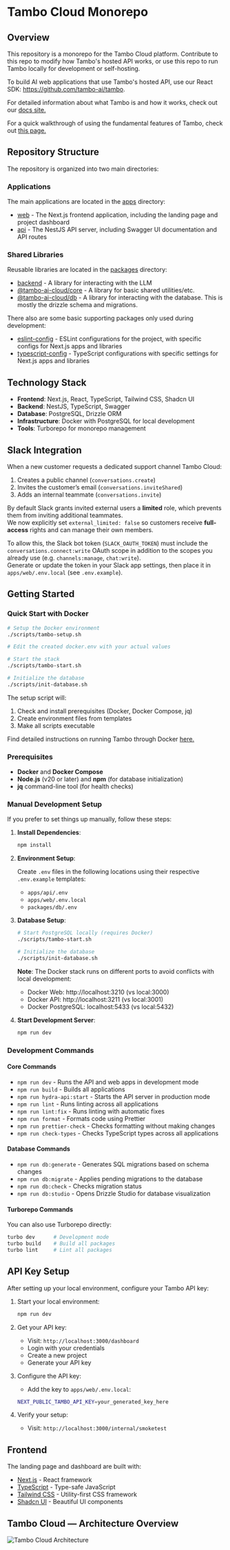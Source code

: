 # Tambo Cloud Monorepo

## Overview

This repository is a monorepo for the Tambo Cloud platform. Contribute to this repo to modify how Tambo's hosted API works, or use this repo to run Tambo locally for development or self-hosting.

To build AI web applications that use Tambo's hosted API, use our React SDK: https://github.com/tambo-ai/tambo.

For detailed information about what Tambo is and how it works, check out our [docs site.](https://docs.tambo.co)

For a quick walkthrough of using the fundamental features of Tambo, check out [this page.](https://docs.tambo.co/getting-started/quickstart)

## Repository Structure

The repository is organized into two main directories:

### Applications

The main applications are located in the [apps](./apps) directory:

- [web](./apps/web) - The Next.js frontend application, including the landing page and project dashboard
- [api](./apps/api) - The NestJS API server, including Swagger UI documentation and API routes

### Shared Libraries

Reusable libraries are located in the [packages](./packages) directory:

- [backend](./packages/backend) - A library for interacting with the LLM
- [@tambo-ai-cloud/core](./packages/core) - A library for basic shared utilities/etc.
- [@tambo-ai-cloud/db](./packages/db) - A library for interacting with the database. This is mostly the drizzle schema and migrations.

There also are some basic supporting packages only used during development:

- [eslint-config](./packages/eslint-config) - ESLint configurations for the project, with specific configs for Next.js apps and libraries
- [typescript-config](./packages/typescript-config) - TypeScript configurations with specific settings for Next.js apps and libraries

## Technology Stack

- **Frontend**: Next.js, React, TypeScript, Tailwind CSS, Shadcn UI
- **Backend**: NestJS, TypeScript, Swagger
- **Database**: PostgreSQL, Drizzle ORM
- **Infrastructure**: Docker with PostgreSQL for local development
- **Tools**: Turborepo for monorepo management

## Slack Integration

When a new customer requests a dedicated support channel Tambo Cloud:

1. Creates a public channel (`conversations.create`)
2. Invites the customer’s email (`conversations.inviteShared`)
3. Adds an internal teammate (`conversations.invite`)

By default Slack grants invited external users a **limited** role, which prevents
them from inviting additional teammates.  
We now explicitly set `external_limited: false` so customers receive **full-access**
rights and can manage their own members.

To allow this, the Slack bot token (`SLACK_OAUTH_TOKEN`) must include the
`conversations.connect:write` OAuth scope in addition to the scopes you already
use (e.g. `channels:manage`, `chat:write`).  
Generate or update the token in your Slack app settings, then place it in
`apps/web/.env.local` (see `.env.example`).

## Getting Started

### Quick Start with Docker

```bash
# Setup the Docker environment
./scripts/tambo-setup.sh

# Edit the created docker.env with your actual values

# Start the stack
./scripts/tambo-start.sh

# Initialize the database
./scripts/init-database.sh
```

The setup script will:

1. Check and install prerequisites (Docker, Docker Compose, jq)
2. Create environment files from templates
3. Make all scripts executable

Find detailed instructions on running Tambo through Docker [here.](./DOCKER_README.md)

### Prerequisites

- **Docker** and **Docker Compose**
- **Node.js** (v20 or later) and **npm** (for database initialization)
- **jq** command-line tool (for health checks)

### Manual Development Setup

If you prefer to set things up manually, follow these steps:

1. **Install Dependencies**:

   ```bash
   npm install
   ```

2. **Environment Setup**:

   Create `.env` files in the following locations using their respective `.env.example` templates:
   - `apps/api/.env`
   - `apps/web/.env.local`
   - `packages/db/.env`

3. **Database Setup**:

   ```bash
   # Start PostgreSQL locally (requires Docker)
   ./scripts/tambo-start.sh

   # Initialize the database
   ./scripts/init-database.sh
   ```

   **Note**: The Docker stack runs on different ports to avoid conflicts with local development:
   - Docker Web: http://localhost:3210 (vs local:3000)
   - Docker API: http://localhost:3211 (vs local:3001)
   - Docker PostgreSQL: localhost:5433 (vs local:5432)

4. **Start Development Server**:
   ```bash
   npm run dev
   ```

### Development Commands

#### Core Commands

- `npm run dev` - Runs the API and web apps in development mode
- `npm run build` - Builds all applications
- `npm run hydra-api:start` - Starts the API server in production mode
- `npm run lint` - Runs linting across all applications
- `npm run lint:fix` - Runs linting with automatic fixes
- `npm run format` - Formats code using Prettier
- `npm run prettier-check` - Checks formatting without making changes
- `npm run check-types` - Checks TypeScript types across all applications

#### Database Commands

- `npm run db:generate` - Generates SQL migrations based on schema changes
- `npm run db:migrate` - Applies pending migrations to the database
- `npm run db:check` - Checks migration status
- `npm run db:studio` - Opens Drizzle Studio for database visualization

#### Turborepo Commands

You can also use Turborepo directly:

```bash
turbo dev      # Development mode
turbo build    # Build all packages
turbo lint     # Lint all packages
```

## API Key Setup

After setting up your local environment, configure your Tambo API key:

1. Start your local environment:

   ```bash
   npm run dev
   ```

2. Get your API key:
   - Visit: `http://localhost:3000/dashboard`
   - Login with your credentials
   - Create a new project
   - Generate your API key

3. Configure the API key:
   - Add the key to `apps/web/.env.local`:

   ```bash
   NEXT_PUBLIC_TAMBO_API_KEY=your_generated_key_here
   ```

4. Verify your setup:
   - Visit: `http://localhost:3000/internal/smoketest`

## Frontend

The landing page and dashboard are built with:

- [Next.js](https://nextjs.org/) - React framework
- [TypeScript](https://www.typescriptlang.org/) - Type-safe JavaScript
- [Tailwind CSS](https://tailwindcss.com/) - Utility-first CSS framework
- [Shadcn UI](https://ui.shadcn.com/) - Beautiful UI components

## Tambo Cloud — Architecture Overview

![Tambo Cloud Architecture](./assets/tambo-cloud-architecture.drawio.png)
